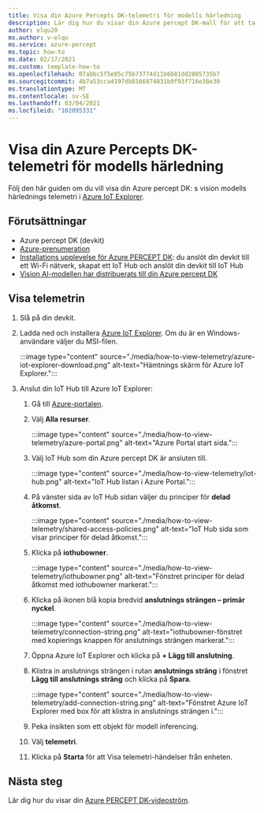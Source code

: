```yaml
---
title: Visa din Azure Percepts DK-telemetri för modells härledning
description: Lär dig hur du visar din Azure percept DK-mall för att ta del av den här konfigurationen i Azure IoT Explorer
author: elqu20
ms.author: v-elqu
ms.service: azure-percept
ms.topic: how-to
ms.date: 02/17/2021
ms.custom: template-how-to
ms.openlocfilehash: 07abbc5f5e85c75b73774d11b6b81dd2085735b7
ms.sourcegitcommit: 4b7a53cca4197db8166874831b9f93f716e38e30
ms.translationtype: MT
ms.contentlocale: sv-SE
ms.lasthandoff: 03/04/2021
ms.locfileid: "102095331"
---
```

# <a name="view-your-azure-percept-dks-model-inference-telemetry"></a>Visa din Azure Percepts DK-telemetri för modells härledning

Följ den här guiden om du vill visa din Azure percept DK: s vision modells härlednings telemetri i [Azure IoT Explorer](https://github.com/Azure/azure-iot-explorer/releases).

## <a name="prerequisites"></a>Förutsättningar

- Azure percept DK (devkit)
- [Azure-prenumeration](https://azure.microsoft.com/free/)
- [Installations upplevelse för Azure PERCEPT DK](./quickstart-percept-dk-set-up.md): du anslöt din devkit till ett Wi-Fi nätverk, skapat ett IoT Hub och anslöt din devkit till IoT Hub
- [Vision AI-modellen har distribuerats till din Azure percept DK](./how-to-deploy-model.md)

## <a name="view-telemetry"></a>Visa telemetrin

1. Slå på din devkit.

1. Ladda ned och installera [Azure IoT Explorer](https://github.com/Azure/azure-iot-explorer/releases). Om du är en Windows-användare väljer du MSI-filen.

    :::image type="content" source="./media/how-to-view-telemetry/azure-iot-explorer-download.png" alt-text="Hämtnings skärm för Azure IoT Explorer.":::

1. Anslut din IoT Hub till Azure IoT Explorer:

    1. Gå till [Azure-portalen](https://portal.azure.com).

    1. Välj **Alla resurser**.

        :::image type="content" source="./media/how-to-view-telemetry/azure-portal.png" alt-text="Azure Portal start sida.":::

    1. Välj IoT Hub som din Azure percept DK är ansluten till.

        :::image type="content" source="./media/how-to-view-telemetry/iot-hub.png" alt-text="IoT Hub listan i Azure Portal.":::

    1. På vänster sida av IoT Hub sidan väljer du principer för **delad åtkomst**.

        :::image type="content" source="./media/how-to-view-telemetry/shared-access-policies.png" alt-text="IoT Hub sida som visar principer för delad åtkomst.":::

    1. Klicka på **iothubowner**.

        :::image type="content" source="./media/how-to-view-telemetry/iothubowner.png" alt-text="Fönstret principer för delad åtkomst med iothubowner markerat.":::

    1. Klicka på ikonen blå kopia bredvid **anslutnings strängen – primär nyckel**.

        :::image type="content" source="./media/how-to-view-telemetry/connection-string.png" alt-text="iothubowner-fönstret med kopierings knappen för anslutnings strängen markerat.":::

    1. Öppna Azure IoT Explorer och klicka på **+ Lägg till anslutning**.

    1. Klistra in anslutnings strängen i rutan **anslutnings sträng** i fönstret **Lägg till anslutnings sträng** och klicka på **Spara**.

        :::image type="content" source="./media/how-to-view-telemetry/add-connection-string.png" alt-text="Fönstret Azure IoT Explorer med box för att klistra in anslutnings strängen i.":::

    1. Peka insikten som ett objekt för modell inferencing.

    1. Välj **telemetri**.

    1. Klicka på **Starta** för att Visa telemetri-händelser från enheten.

## <a name="next-steps"></a>Nästa steg
Lär dig hur du visar din [Azure PERCEPT DK-videoström](./how-to-view-video-stream.md).